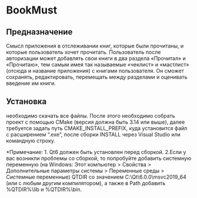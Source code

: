 # BookMust

Предназначение
-----------------
Смысл приложения в отслеживании книг, которые были прочитаны, и которые пользователь хочет прочитать. Пользователь после авторизации может добавлять свои книги в два раздела «Прочитал» и «Прочитаю», тем самым имея так называемые «чеклист» и «мастлист» (отсюда и название приложения) с книгами пользователя. Он сможет сохранять, редактировать, перемещать между разделами и оценивать введение им книги.

Установка
-----------------
необходимо скачать все файлы. После этого необходимо собрать проект с помощью CMake (версия должна быть 3.14 или выше), далее требуется задать путь CMAKE_INSTALL_PREFIX, куда установится файл с расширением  “.exe”, после сборки INSTALL через Visual Studio или командную строку.

 *Примечание: 1. Qt6 должен быть установлен перед сборкой. 2.Если у вас возникли проблемы со сборкой, то попробуйте добавить системную переменную (на Windows: Этот компьютер > Свойства >  Дополнительные параметры системы > Переменные среды >  Системные переменные) QTDIR со значением C:\Qt\6.0.0\msvc2019_64 (или с любым другим компилятором), а также в Path добавить  %QTDIR%\lib и %QTDIR%\bin. 
